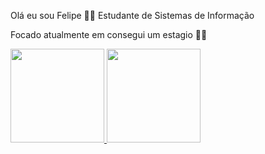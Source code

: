 

Olá eu sou Felipe 👨‍💻 Estudante de Sistemas de Informação 

Focado atualmente em consegui um estagio 👨‍🎓


<div>
  <a href="https://github.com/FelpSOL">
  <img height="150em" src="https://github-readme-stats-eight-theta.vercel.app/api?username=FelpSOL&show_icons=true&theme=tokyonight&include_all_commits=true&count_private=true"/>
  <img height="150em" src="https://github-readme-stats-eight-theta.vercel.app/api/top-langs/?username=FelpSOL&layout=compact&langs_count=8&theme=tokyonight"/>
<div>

